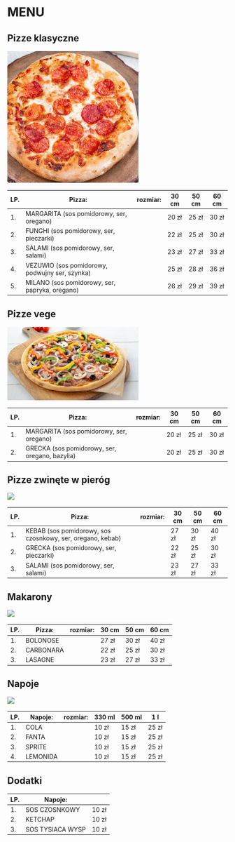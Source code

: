 # MENU

## Pizze klasyczne

<img src = "katalog/Salami.jpg" width = 300>

|LP. |Pizza: |rozmiar: | 30 cm | 50 cm | 60 cm |
|---|---------------------------------------|-----|----|-----|--------|
|1. |MARGARITA (sos pomidorowy, ser, oregano)| | 20 zł | 25 zł | 30 zł |
|2. |FUNGHI (sos pomidorowy, ser, pieczarki)| | 22 zł | 25 zł | 30 zł |
|3. |SALAMI (sos pomidorowy, ser, salami)| | 23 zł | 27 zł | 33 zł |
|4. |VEZUWIO (sos pomidorowy, podwujny ser, szynka)| | 25 zł | 28 zł | 36 zł | 
|5. |MILANO (sos pomidorowy, ser, papryka, oregano)| | 26 zł | 29 zł | 39 zł |

## Pizze vege

<img src = "katalog/Supreme.jpg" width = 300>

|LP. |Pizza: |rozmiar: | 30 cm | 50 cm | 60 cm |
|---|---------------------------------------|-----|----|-----|--------|
|1. |MARGARITA (sos pomidorowy, ser, oregano)| | 20 zł | 25 zł | 30 zł |
|2. |GRECKA (sos pomidorowy, ser, oregano, bazylia)| | 20 zł | 25 zł | 30 zł |

## Pizze zwinęte w pieróg

<img src = "katalog/Capricioza.avif" width = 300>

|LP. |Pizza: |rozmiar: | 30 cm | 50 cm | 60 cm |
|---|---------------------------------------|-----|----|-----|--------|
|1. |KEBAB (sos pomidorowy, sos czosnkowy, ser, oregano, kebab)| | 27 zł | 30 zł | 40 zł |
|2. |GRECKA (sos pomidorowy, ser, pieczarki)| | 22 zł | 25 zł | 30 zł |
|3. |SALAMI (sos pomidorowy, ser, salami)| | 23 zł | 27 zł | 33 zł |


## Makarony

<img src = "katalog/Capricioza.avif" width = 300>

|LP. |Pizza: |rozmiar: | 30 cm | 50 cm | 60 cm |
|---|---------------------------------------|-----|----|-----|--------|
|1. |BOLONOSE| | 27 zł | 30 zł | 40 zł |
|2. |CARBONARA| | 22 zł | 25 zł | 30 zł |
|3. |LASAGNE| | 23 zł | 27 zł | 33 zł |


## Napoje

<img src = "napoje-puste-kalorie.jpg" width = 300>

|LP. |Napoje: |rozmiar: | 330 ml | 500 ml | 1 l |
|---|---------------------------------------|-----|----|-----|--------|
|1. |COLA| | 10 zł | 15 zł | 25 zł |
|2. |FANTA| | 10 zł | 15 zł | 25 zł |
|3. |SPRITE| | 10 zł | 15 zł | 25 zł |
|4. |LEMONIDA| | 10 zł | 15 zł | 25 zł |


## Dodatki


|LP. |Napoje: | |
|---|---------------------------------------|---|
|1. |SOS CZOSNKOWY| 10 zł | 
|2. |KETCHAP| 10 zł |
|3. |SOS TYSIACA WYSP| 10 zł | 
